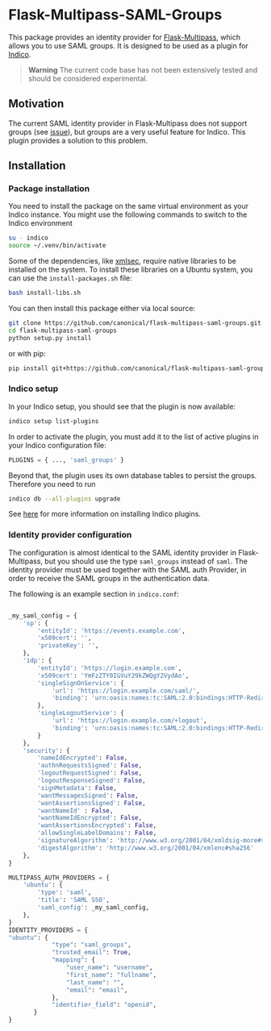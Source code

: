 # Flask-Multipass-SAML-Groups

This package provides an identity provider for [Flask-Multipass](https://github.com/indico/flask-multipass),
which allows you to use SAML groups. It is designed to be used
as a plugin for [Indico](https://github.com/indico/indico).

> **Warning**
> The current code base has not been extensively tested and should be considered experimental.


## Motivation

The current SAML identity provider in Flask-Multipass does not support groups (see [issue](https://github.com/indico/flask-multipass/issues/66)),
but groups are a very useful feature for Indico. This plugin provides a solution to this problem.


## Installation

### Package installation
You need to install the package on the same virtual environment as your Indico instance.
You might use the following commands to switch to the Indico environment

```bash
su - indico
source ~/.venv/bin/activate
```

Some of the dependencies, like [xmlsec](https://xmlsec.readthedocs.io/en/stable/install.html),
require native libraries to be installed on the system. To install these libraries on a
Ubuntu system, you can use the `install-packages.sh` file:

```bash
bash install-libs.sh
```

You can then install this package either via local source:

```bash
git clone https://github.com/canonical/flask-multipass-saml-groups.git
cd flask-multipass-saml-groups
python setup.py install 
```

or with pip:

```bash
pip install git+https://github.com/canonical/flask-multipass-saml-groups.git
```


### Indico setup

In your Indico setup, you should see that the plugin is now available:

```bash
indico setup list-plugins
```

In order to activate the plugin, you must add it to the list of active plugins in your Indico configuration file:

```python
PLUGINS = { ..., 'saml_groups' }
```

Beyond that, the plugin uses its own database tables to persist the groups. Therefore you need to run

```bash
indico db --all-plugins upgrade
```
See [here](https://docs.getindico.io/en/latest/installation/plugins/) for more information on installing
Indico plugins.


### Identity provider configuration
The configuration is almost identical to the SAML identity provider in Flask-Multipass,
but you should use the type `saml_groups` instead of `saml`. The identity provider must be used
together with the SAML auth Provider, in order to receive the SAML groups in the authentication
data.

The following is an example section in `indico.conf`:
```python

_my_saml_config = {
    'sp': {
        'entityId': 'https://events.example.com',
        'x509cert': '',
        'privateKey': '',
    },
    'idp': {
        'entityId': 'https://login.example.com',
        'x509cert': 'YmFzZTY0IGVuY29kZWQgY2VydAo',
        'singleSignOnService': {
            'url': 'https://login.example.com/saml/',
            'binding': 'urn:oasis:names:tc:SAML:2.0:bindings:HTTP-Redirect'
        },
        'singleLogoutService': {
            'url': 'https://login.example.com/+logout',
            'binding': 'urn:oasis:names:tc:SAML:2.0:bindings:HTTP-Redirect'
        }
    },
    'security': {
        'nameIdEncrypted': False,
        'authnRequestsSigned': False,
        'logoutRequestSigned': False,
        'logoutResponseSigned': False,
        'signMetadata': False,
        'wantMessagesSigned': False,
        'wantAssertionsSigned': False,
        'wantNameId' : False,
        'wantNameIdEncrypted': False,
        'wantAssertionsEncrypted': False,
        'allowSingleLabelDomains': False,
        'signatureAlgorithm': 'http://www.w3.org/2001/04/xmldsig-more#rsa-sha256',
        'digestAlgorithm': 'http://www.w3.org/2001/04/xmlenc#sha256'
    },
}

MULTIPASS_AUTH_PROVIDERS = {
    'ubuntu': {
        'type': 'saml',
        'title': 'SAML SSO',
        'saml_config': _my_saml_config,
    },
}
IDENTITY_PROVIDERS = {
"ubuntu": {
            "type": "saml_groups",
            "trusted_email": True,
            "mapping": {
                "user_name": "username",
                "first_name": "fullname",
                "last_name": "",
                "email": "email",
            },
            "identifier_field": "openid",
       }
}
```
